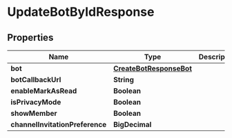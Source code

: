 

# UpdateBotByIdResponse


## Properties

| Name | Type | Description | Notes |
|------------ | ------------- | ------------- | -------------|
|**bot** | [**CreateBotResponseBot**](CreateBotResponseBot.md) |  |  [optional] |
|**botCallbackUrl** | **String** |  |  [optional] |
|**enableMarkAsRead** | **Boolean** |  |  [optional] |
|**isPrivacyMode** | **Boolean** |  |  [optional] |
|**showMember** | **Boolean** |  |  [optional] |
|**channelInvitationPreference** | **BigDecimal** |  |  [optional] |



